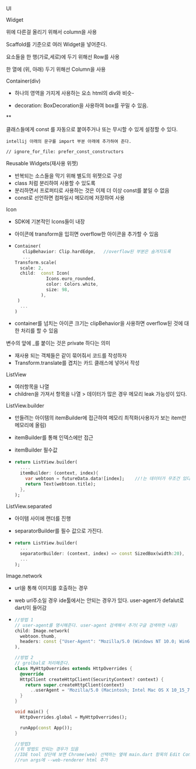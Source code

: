 UI

Widget

위에 다른걸 올리기 위해서 column을 사용  

Scaffold를 기준으로 여러 Widget을 넣어준다.



요소들을 한 행(가로,세로)에 두기 위해선 Row를 사용

한 열에 (위, 아래) 두기 위해선 Column을 사용



Container(div) 

- 하나의 영역을 가지게 사용하는 요소 html의 div와 비슷- 


- decoration: BoxDecoration을 사용하여 box를 꾸밀 수 있음.

**

클래스들에게 const 를  자동으로 붙여주거나 또는 무시할 수 있게 설정할 수 있다.

```
intellij 아래의 문구를 import 부분 아래에 추가하여 준다.

// ignore_for_file: prefer_const_constructors
```





Reusable Widgets(재사용 위젯)

- 반복되는 소스들을 막기 위해 별도의 위젯으로 구성
- class 처럼 분리하여 사용할 수 있도록
- 분리하면서 프로퍼티로 사용하는 것은 이제 더 이상 const를 붙일 수 없음
- const로 선언하면 컴파일시 메모리에 저장하여 사용



Icon

- SDK에 기본적인 Icons들이 내장

- 아이콘에 transform을 입히면 overflow한 아이콘을 추가할 수 있음

- ```dart
  Container(
     clipBehavior: Clip.hardEdge,	//overflow된 부분은 숨겨지도록
     ...
  Transform.scale(
    scale: 2,
    child:  const Icon(
              Icons.euro_rounded,
              color: Colors.white,
              size: 98,
    		),
   )
    ...
  )
  ```

- container를 넘치는 아이콘 크기는 clipBehavior을 사용하면 overflow된 것에 대한 처리를 할 수 있음

변수의 앞에 _를 붙이는 것은 private 하다는 의미

- 재사용 되는 객체들은 같이 묶어줘서 코드를 작성하자
- Transform.translate를 겹치는 카드 클래스에 넣어서 작성



ListView

- 여러항목을 나열
- children을 가져서 항목을 나열 > 데이터가 많은 경우 메모리 leak 가능성이 있다.



ListView.builder

- 만들려는 아이템의 itemBuilder에 접근하여 메모리 최적화(사용자가 보는 item만 메모리에 올림)


- itemBuilder를 통해 인덱스에만 접근

- itemBuilder 필수값

- ```dart
  return ListView.builder(
    ....
    itemBuilder: (context, index){
      var webtoon = futureData.data![index];    //!는 데이터가 무조건 있다는 명시
      return Text(webtoon.title);
    },
  );
  ```



ListView.separated

- 아이템 사이에 랜더를 진행

- separatorBuilder를 필수 값으로 가진다.

- ```dart
  return ListView.builder(
    ...
    separatorBuilder: (context, index) => const SizedBox(width:20),
    ...
  );
  ```



Image.network

- url을 통해 이미지를 호출하는 경우 

- web url주소일 경우 ide툴에서는 안되는 경우가 있다. user-agent가 defalut로 dart/<version>이 들어감

- ```dart
  //방법 1
  // user-agent를 명시해준다. user-agent 검색해서 추가(구글 검색하면 나옴)
  child: Image.network(
    webtoon.thumb,
    headers: const {"User-Agent": "Mozilla/5.0 (Windows NT 10.0; Win64; x64) AppleWebKit/537.36 (KHTML, like Gecko) Chrome/114.0.0.0 Safari/537.36",},
  ),

  //방법 2
  // grolbal로 처리해준다.
  class MyHttpOverrides extends HttpOverrides {
    @override
    HttpClient createHttpClient(SecurityContext? context) {
      return super.createHttpClient(context)
        ..userAgent = 'Mozilla/5.0 (Macintosh; Intel Mac OS X 10_15_7) AppleWebKit/537.36 (KHTML, like Gecko) Chrome/110.0.0.0 Safari/537.36';
    }
  }

  void main() {
    HttpOverrides.global = MyHttpOverrides();

    runApp(const App());
  }

  //방법3
  //위 방법도 안되는 경우가 있음
  //IDE tool 상단에 보면 Chrome(web) 선택하는 옆에 main.dart 항목의 Edit Configurations를 클릭
  //run args에 --web-renderer html 추가

  ```



